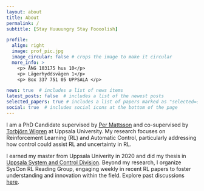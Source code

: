 ```yaml
---
layout: about
title: About
permalink: /
subtitle: [Stay Huuuungry Stay Foooolish]

profile:
  align: right
  image: prof_pic.jpg
  image_circular: false # crops the image to make it circular
  more_info: >
    <p> ÅNG 103175 hus 10</p>
    <p> Lägerhyddsvägen 1</p>
    <p> Box 337 751 05 UPPSALA </p>

news: true  # includes a list of news items
latest_posts: false  # includes a list of the newest posts
selected_papers: true # includes a list of papers marked as "selected={true}"
social: true  # includes social icons at the bottom of the page
---
```

I am a PhD Candidate supervised by [Per Mattsson](https://www.katalog.uu.se/profile/?id=N10-1806) and co-supervised by [Torbjörn Wigren](https://www.katalog.uu.se/profile/?id=N0-536) at Uppsala University. My research focuses on Reinforcement Learning (RL) and Automatic Control, particularly addressing how control could assist RL and uncertainty in RL.



I earned my master from Uppsala Univerity in 2020 and did my thesis in [Uppsala System and Control Division](https://www.it.uu.se/about_us/divisions/systems_and_control). Beyond my research, I organize SysCon RL Reading Group, engaging weekly in recent RL papers to foster understanding and innovation within the field. Explore past discussions [here](https://www.it.uu.se/about_us/divisions/systems_and_control/activities/rlreadinggroup).
